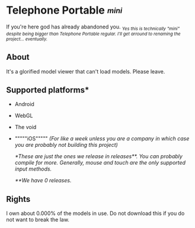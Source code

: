 # Telephone Portable <sub><sup>_mini_</sup></sub>
If you're here god has already abandoned you. <sub>_Yes this is technically "mini" despite being bigger than Telephone Portable regular. I'll get arround to renaming the project... eventually._
</sub>

## About
It's a glorified model viewer that can't load models. Please leave.

## Supported platforms*
- Android
- WebGL
- The void
- """""iOS""""" _(For like a week unless you are a company in which case you are probably not building this project)_

    _\*These are just the ones we release in releases**. You can probably compile for more. Generally, mouse and touch are the only supported input methods._
    
    _**We have 0 releases._

## Rights
I own about 0.000% of the models in use. Do not download this if you do not want to break the law.